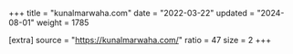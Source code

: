 +++
title = "kunalmarwaha.com"
date = "2022-03-22"
updated = "2024-08-01"
weight = 1785

[extra]
source = "https://kunalmarwaha.com/"
ratio = 47
size = 2
+++
